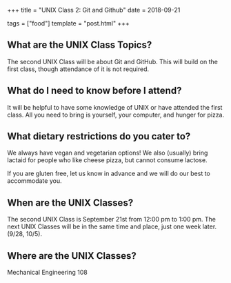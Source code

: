+++
title = "UNIX Class 2: Git and Github"
date = 2018-09-21

tags = ["food"]
template = "post.html"
+++
<!-- more -->

## What are the UNIX Class Topics?

The second UNIX Class will be about Git and GitHub. This will build on the first class, though attendance of it is not required.

## What do I need to know before I attend?

It will be helpful to have some knowledge of UNIX or have attended the first class. All you need to bring is yourself, your computer, and hunger for pizza. 

## What dietary restrictions do you cater to?

We always have vegan and vegetarian options! We also (usually) bring lactaid for people who like cheese pizza, but cannot consume lactose. 

If you are gluten free, let us know in advance and we will do our best to accommodate you.

## When are the UNIX Classes?
The second UNIX Class is September 21st from 12:00 pm to 1:00 pm. The next UNIX Classes will be in the same time and place, just one week later. (9/28, 10/5).

## Where are the UNIX Classes?
Mechanical Engineering 108
